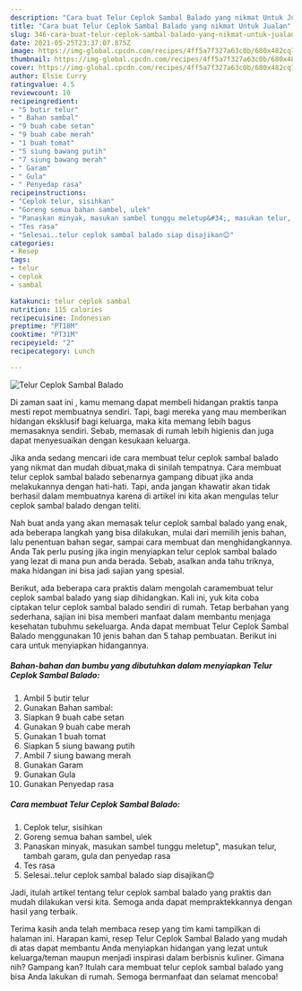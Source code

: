 ```yaml
---
description: "Cara buat Telur Ceplok Sambal Balado yang nikmat Untuk Jualan"
title: "Cara buat Telur Ceplok Sambal Balado yang nikmat Untuk Jualan"
slug: 346-cara-buat-telur-ceplok-sambal-balado-yang-nikmat-untuk-jualan
date: 2021-05-25T23:37:07.875Z
image: https://img-global.cpcdn.com/recipes/4ff5a7f327a63c0b/680x482cq70/telur-ceplok-sambal-balado-foto-resep-utama.jpg
thumbnail: https://img-global.cpcdn.com/recipes/4ff5a7f327a63c0b/680x482cq70/telur-ceplok-sambal-balado-foto-resep-utama.jpg
cover: https://img-global.cpcdn.com/recipes/4ff5a7f327a63c0b/680x482cq70/telur-ceplok-sambal-balado-foto-resep-utama.jpg
author: Elsie Curry
ratingvalue: 4.5
reviewcount: 10
recipeingredient:
- "5 butir telur"
- " Bahan sambal"
- "9 buah cabe setan"
- "9 buah cabe merah"
- "1 buah tomat"
- "5 siung bawang putih"
- "7 siung bawang merah"
- " Garam"
- " Gula"
- " Penyedap rasa"
recipeinstructions:
- "Ceplok telur, sisihkan"
- "Goreng semua bahan sambel, ulek"
- "Panaskan minyak, masukan sambel tunggu meletup&#34;, masukan telur, tambah garam, gula dan penyedap rasa"
- "Tes rasa"
- "Selesai..telur ceplok sambal balado siap disajikan😊"
categories:
- Resep
tags:
- telur
- ceplok
- sambal

katakunci: telur ceplok sambal 
nutrition: 115 calories
recipecuisine: Indonesian
preptime: "PT18M"
cooktime: "PT31M"
recipeyield: "2"
recipecategory: Lunch

---
```



![Telur Ceplok Sambal Balado](https://img-global.cpcdn.com/recipes/4ff5a7f327a63c0b/680x482cq70/telur-ceplok-sambal-balado-foto-resep-utama.jpg)

Di zaman  saat ini , kamu memang dapat membeli hidangan praktis tanpa mesti repot membuatnya sendiri. Tapi, bagi mereka yang mau memberikan hidangan eksklusif bagi keluarga, maka kita memang lebih bagus memasaknya sendiri. Sebab, memasak di rumah lebih higienis dan juga dapat menyesuaikan dengan kesukaan keluarga.

Jika anda sedang mencari ide cara membuat telur ceplok sambal balado yang nikmat dan mudah dibuat,maka di sinilah tempatnya. Cara membuat telur ceplok sambal balado  sebenarnya gampang dibuat jika anda melakukannya dengan hati-hati. Tapi, anda jangan khawatir akan tidak berhasil dalam membuatnya 
karena di artikel ini kita akan mengulas telur ceplok sambal balado dengan teliti.  



Nah buat anda yang akan memasak telur ceplok sambal balado yang enak, ada beberapa langkah yang bisa dilakukan, mulai dari memilih jenis bahan, lalu penentuan bahan segar, sampai cara membuat dan menghidangkannya. Anda Tak perlu pusing jika ingin menyiapkan telur ceplok sambal balado yang lezat di mana pun anda berada. Sebab, asalkan anda  tahu triknya, maka hidangan ini bisa jadi sajian yang spesial.

Berikut, ada beberapa cara praktis  dalam mengolah caramembuat telur ceplok sambal balado yang siap dihidangkan. Kali ini, yuk kita coba ciptakan telur ceplok sambal balado sendiri di rumah. Tetap berbahan yang sederhana, sajian ini bisa memberi manfaat dalam membantu menjaga kesehatan tubuhmu sekeluarga. Anda dapat membuat Telur Ceplok Sambal Balado menggunakan 10 jenis bahan dan 5 tahap pembuatan. Berikut ini cara untuk menyiapkan hidangannya.

<!--inarticleads1-->

##### Bahan-bahan dan bumbu yang dibutuhkan dalam menyiapkan Telur Ceplok Sambal Balado:

1. Ambil 5 butir telur
1. Gunakan  Bahan sambal:
1. Siapkan 9 buah cabe setan
1. Gunakan 9 buah cabe merah
1. Gunakan 1 buah tomat
1. Siapkan 5 siung bawang putih
1. Ambil 7 siung bawang merah
1. Gunakan  Garam
1. Gunakan  Gula
1. Gunakan  Penyedap rasa




<!--inarticleads2-->

##### Cara membuat Telur Ceplok Sambal Balado:

1. Ceplok telur, sisihkan
1. Goreng semua bahan sambel, ulek
1. Panaskan minyak, masukan sambel tunggu meletup&#34;, masukan telur, tambah garam, gula dan penyedap rasa
1. Tes rasa
1. Selesai..telur ceplok sambal balado siap disajikan😊




Jadi, itulah artikel tentang  telur ceplok sambal balado  yang praktis dan mudah dilakukan versi kita. Semoga anda dapat mempraktekkannya dengan hasil yang terbaik. 

Terima kasih anda telah membaca resep yang tim kami tampilkan di halaman ini. Harapan kami, resep  Telur Ceplok Sambal Balado yang mudah di atas dapat membantu Anda menyiapkan hidangan yang lezat untuk keluarga/teman maupun menjadi inspirasi dalam berbisnis kuliner. Gimana nih? Gampang kan? Itulah cara membuat telur ceplok sambal balado yang bisa Anda lakukan di rumah. Semoga bermanfaat dan selamat mencoba!

